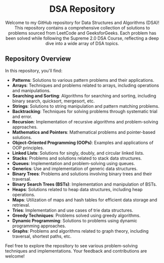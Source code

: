 <h1 align="center">DSA Repository</h1>

<p align="center">Welcome to my GitHub repository for Data Structures and Algorithms (DSA)! This repository contains a comprehensive collection of solutions to problems sourced from LeetCode and GeeksforGeeks. Each problem has been solved while following the Supreme 2.0 DSA Course, reflecting a deep dive into a wide array of DSA topics.</p>

<h2>Repository Overview</h2>

<p>In this repository, you'll find:</p>

<ul>
    <li><strong>Patterns</strong>: Solutions to various pattern problems and their applications.</li>
    <li><strong>Arrays</strong>: Techniques and problems related to arrays, including operations and manipulations.</li>
    <li><strong>Searching and Sorting</strong>: Algorithms for searching and sorting, including binary search, quicksort, mergesort, etc.</li>
    <li><strong>Strings</strong>: Solutions to string manipulation and pattern matching problems.</li>
    <li><strong>Backtracking</strong>: Techniques for solving problems through systematic trial and error.</li>
    <li><strong>Recursion</strong>: Implementation of recursive algorithms and problem-solving approaches.</li>
    <li><strong>Mathematics and Pointers</strong>: Mathematical problems and pointer-based solutions.</li>
    <li><strong>Object-Oriented Programming (OOPs)</strong>: Examples and applications of OOP principles.</li>
    <li><strong>Linked Lists</strong>: Solutions for singly, doubly, and circular linked lists.</li>
    <li><strong>Stacks</strong>: Problems and solutions related to stack data structures.</li>
    <li><strong>Queues</strong>: Implementation and problem-solving using queues.</li>
    <li><strong>Generics</strong>: Use and implementation of generic data structures.</li>
    <li><strong>Binary Trees</strong>: Problems and solutions involving binary trees and their traversal.</li>
    <li><strong>Binary Search Trees (BSTs)</strong>: Implementation and manipulation of BSTs.</li>
    <li><strong>Heaps</strong>: Solutions related to heap data structures, including heap operations.</li>
    <li><strong>Maps</strong>: Utilization of maps and hash tables for efficient data storage and retrieval.</li>
    <li><strong>Tries</strong>: Implementation and use cases of trie data structures.</li>
    <li><strong>Greedy Techniques</strong>: Problems solved using greedy algorithms.</li>
    <li><strong>Dynamic Programming</strong>: Solutions to problems using dynamic programming approaches.</li>
    <li><strong>Graphs</strong>: Problems and algorithms related to graph theory, including traversal, shortest paths, etc.</li>
</ul>

<p>Feel free to explore the repository to see various problem-solving techniques and implementations. Your feedback and contributions are welcome!</p>
